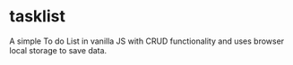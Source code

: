 # tasklist
A simple To do List in vanilla JS with CRUD functionality and uses browser local storage to save data.
